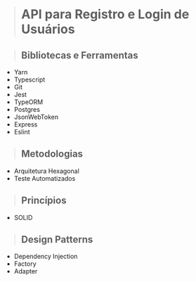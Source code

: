 ># API para Registro e Login de Usuários

> ## Bibliotecas e Ferramentas

* Yarn
* Typescript
* Git
* Jest
* TypeORM
* Postgres
* JsonWebToken
* Express
* Eslint

> ## Metodologias

* Arquitetura Hexagonal
* Teste Automatizados

> ## Princípios

* SOLID

> ## Design Patterns

* Dependency Injection
* Factory
* Adapter